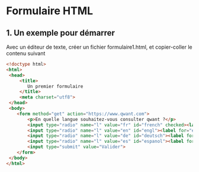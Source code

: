 # Formulaire HTML

## 1. Un exemple pour démarrer
Avec un éditeur de texte, créer un fichier formulaire1.html, et copier-coller le contenu suivant
```html
<!doctype html>
<html>
 <head>
     <title>
        Un premier formulaire
     </title>
     <meta charset="utf8">
 </head>
 <body>
    <form method="get" action="https://www.qwant.com">
        <p>En quelle langue souhaitez-vous consulter qwant ?</p>
        <input type="radio" name="l" value="fr" id="french" checked><label for="french">Français</label><br>
        <input type="radio" name="l" value="en" id="engl"><label for="engl">Anglais</label><br>
        <input type="radio" name="l" value="de" id="deutsch"><label for="deutsch">Allemand</label><br>
        <input type="radio" name="l" value="es" id="espanol"><label for="espanol">Espagnol</label><br>
        <input type="submit" value="Valider">
    </form>
 </body>
</html>
```

